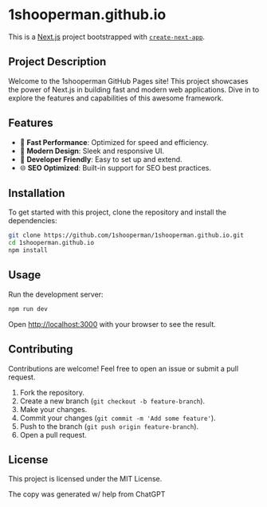 # 1shooperman.github.io

This is a [Next.js](https://nextjs.org) project bootstrapped with [`create-next-app`](https://nextjs.org/docs/app/api-reference/cli/create-next-app).

## Project Description

Welcome to the 1shooperman GitHub Pages site! This project showcases the power of Next.js in building fast and modern web applications. Dive in to explore the features and capabilities of this awesome framework.

## Features

- 🚀 **Fast Performance**: Optimized for speed and efficiency.
- 🎨 **Modern Design**: Sleek and responsive UI.
- 🔧 **Developer Friendly**: Easy to set up and extend.
- 🌐 **SEO Optimized**: Built-in support for SEO best practices.

## Installation

To get started with this project, clone the repository and install the dependencies:

```bash
git clone https://github.com/1shooperman/1shooperman.github.io.git
cd 1shooperman.github.io
npm install
```

## Usage

Run the development server:

```bash
npm run dev
```

Open [http://localhost:3000](http://localhost:3000) with your browser to see the result.

## Contributing

Contributions are welcome! Feel free to open an issue or submit a pull request.

1. Fork the repository.
2. Create a new branch (`git checkout -b feature-branch`).
3. Make your changes.
4. Commit your changes (`git commit -m 'Add some feature'`).
5. Push to the branch (`git push origin feature-branch`).
6. Open a pull request.

## License

This project is licensed under the MIT License.

The copy was generated w/ help from ChatGPT